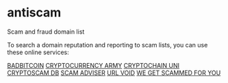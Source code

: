 # antiscam
Scam and fraud domain list

To search a domain reputation and reporting to scam lists, you can use these online services:

[BADBITCOIN](https://www.badbitcoin.org/)
[CRYPTOCURRENCY ARMY](https://www.cryptocurrencyarmy.com/)
[CRYPTOCHAIN UNI](https://cryptochainuni.com/)
[CRYPTOSCAM DB](https://cryptoscamdb.org/)
[SCAM ADVISER](https://scamadviser.com)
[URL VOID](https://www.urlvoid.com/)
[WE GET SCAMMED FOR YOU](https://wegetscammedforyou.com/)

